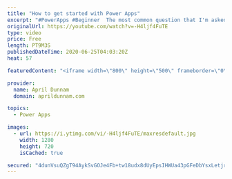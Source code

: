 ```yaml
---
title: "How to get started with Power Apps"
excerpt: "#PowerApps #Beginner  The most common question that I'm asked is \"I'm new to Power Apps, how do I get started?\"  Learning any new technology can be overwhelming.  In this video I list the steps you need to take to start learning Power Apps.  If you are brand new to Power Apps then this is the video to"
originalUrl: https://youtube.com/watch?v=-H4ljf4FuTE
type: video
price: Free
length: PT9M3S
publishedDateTime: 2020-06-25T04:03:20Z
heat: 57

featuredContent: "<iframe width=\"800\" height=\"500\" frameborder=\"0\" src=\"https://www.youtube.com/embed/-H4ljf4FuTE\" allow=\"accelerometer; autoplay; encrypted-media; gyroscope; picture-in-picture\" allowfullscreen></iframe>"

provider:
  name: April Dunnam
  domain: aprildunnam.com

topics:
  - Power Apps

images:
  - url: https://i.ytimg.com/vi/-H4ljf4FuTE/maxresdefault.jpg
    width: 1280
    height: 720
    isCached: true

secured: "4dunVsuQZgT94AykSvGOJe4Fb+tw18udx8dUyEpsIHWUa43pGFeDbYsxLetjrXp7bWKpvOdNxXhc3Hm0cPg7LoBSm9SkfbACwTANu305Ci9peoyqokp+gxBwL6lP1IaSJvMpXV5E/M6WVR85rW1e6bk84WZ4FFXHmNGyO4nCLOKfvWHlb/yb9UevkM3DvB0z2G3nCbvVN4DWxYbjchh0z2lmY1/1lIQtKyEQuDTJ2ZuiJ2NEaLW2HtnqTG3HxBDc5qnSjFvMy3YaXcEI5EmJDNsFRyo+Jt8VER5Qqp4a6jDEYnriQSPcLLUpX41M6hozJvbHxtGJiV6ZFN6dZdD2W4FnRb0pD9FyXrpHzdu+QSplMnI4peXE/P6aip+S+clTF0Sn70kewecx8DMOF14MzA==;f/8tMJ+FILPUXpej2tN7Xw=="
---
```



